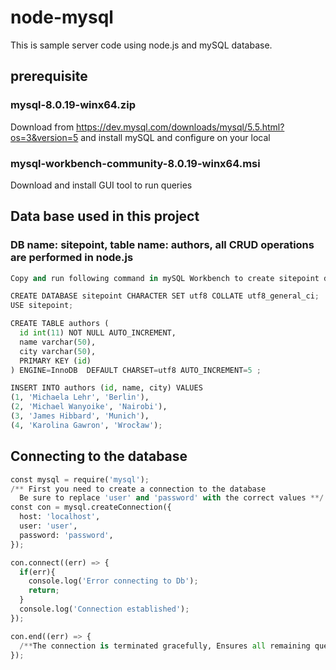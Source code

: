 # node-mysql
This is sample server code using node.js and mySQL database.

## prerequisite

### mysql-8.0.19-winx64.zip
Download from https://dev.mysql.com/downloads/mysql/5.5.html?os=3&version=5 and install mySQL and configure on your local

### mysql-workbench-community-8.0.19-winx64.msi
Download and install GUI tool to run queries


## Data base used in this project
### DB name: sitepoint, table name: authors, all CRUD operations are performed in node.js
```python
Copy and run following command in mySQL Workbench to create sitepoint database

CREATE DATABASE sitepoint CHARACTER SET utf8 COLLATE utf8_general_ci;
USE sitepoint;

CREATE TABLE authors (
  id int(11) NOT NULL AUTO_INCREMENT,
  name varchar(50),
  city varchar(50),
  PRIMARY KEY (id)
) ENGINE=InnoDB  DEFAULT CHARSET=utf8 AUTO_INCREMENT=5 ;

INSERT INTO authors (id, name, city) VALUES
(1, 'Michaela Lehr', 'Berlin'),
(2, 'Michael Wanyoike', 'Nairobi'),
(3, 'James Hibbard', 'Munich'),
(4, 'Karolina Gawron', 'Wrocław');
```

## Connecting to the database
```python
const mysql = require('mysql');
/** First you need to create a connection to the database 
  Be sure to replace 'user' and 'password' with the correct values **/
const con = mysql.createConnection({
  host: 'localhost',
  user: 'user',
  password: 'password',
});

con.connect((err) => {
  if(err){
    console.log('Error connecting to Db');
    return;
  }
  console.log('Connection established');
});

con.end((err) => {
  /**The connection is terminated gracefully, Ensures all remaining queries are executed, Then sends a quit packet to the MySQL server.*/
});

```
